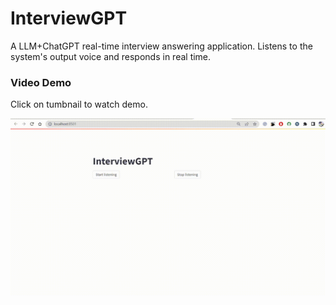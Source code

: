 # InterviewGPT
A LLM+ChatGPT real-time interview answering application. Listens to the system's output voice and responds in real time.

### Video Demo

Click on tumbnail to watch demo.

[![Demo](https://github.com/snehitvaddi/InterviewGPT/blob/main/ApplicationDemo.gif)](https://github.com/snehitvaddi/InterviewGPT/blob/main/ApplicationDemo.mp4)

